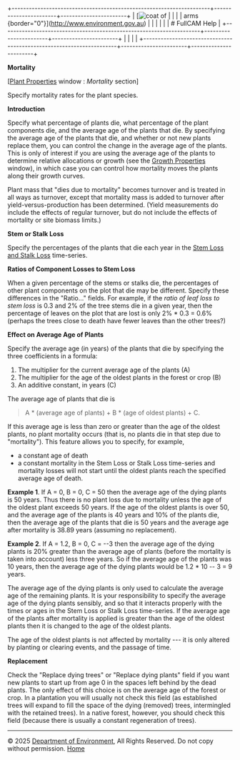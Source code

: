 +---------------------------------------------------------------------+-----------------------+-----------------------+
| [![coat of                                                          |                       | [](index.htm)         |
| arms](imgs/coa_env.png){border="0"}](http://www.environment.gov.au) |                       |                       |
|                                                                     |                       | # FullCAM Help        |
+---------------------------------------------------------------------+-----------------------+-----------------------+
|                                                                     |                       |                       |
+---------------------------------------------------------------------+-----------------------+-----------------------+

**Mortality**

\[[Plant Properties](43_Plant%20Properties.htm) window : *Mortality*
section\]

Specify mortality rates for the plant species.

**Introduction**

Specify what percentage of plants die, what percentage of the plant
components die, and the average age of the plants that die. By
specifying the average age of the plants that die, and whether or not
new plants replace them, you can control the change in the average age
of the plants. This is only of interest if you are using the average age
of the plants to determine relative allocations or growth (see the
[Growth Properties](42_Growth%20Properties.htm) window), in which case
you can control how mortality moves the plants along their growth
curves.

Plant mass that "dies due to mortality" becomes turnover and is treated
in all ways as turnover, except that mortality mass is added to turnover
after yield-versus-production has been determined. (Yield measurements
do include the effects of regular turnover, but do not include the
effects of mortality or site biomass limits.)

**Stem or Stalk Loss**

Specify the percentages of the plants that die each year in the [Stem
Loss and Stalk Loss](19_Stem%20Loss%20and%20Stalk%20Loss.htm)
time-series.

**Ratios of Component Losses to Stem Loss**

When a given percentage of the stems or stalks die, the percentages of
other plant components on the plot that die may be different. Specify
these differences in the "Ratio\..." fields. For example, if the *ratio
of leaf loss to stem loss* is 0.3 and 2% of the tree stems die in a
given year, then the percentage of leaves on the plot that are lost is
only 2% \* 0.3 = 0.6% (perhaps the trees close to death have fewer
leaves than the other trees?)

**Effect on Average Age of Plants**

Specify the average age (in years) of the plants that die by specifying
the three coefficients in a formula:

1.  The multiplier for the current average age of the plants (A)
2.  The multiplier for the age of the oldest plants in the forest or
    crop (B)
3.  An additive constant, in years (C)

The average age of plants that die is

> A \* (average age of plants) + B \* (age of oldest plants) + C.

If this average age is less than zero or greater than the age of the
oldest plants, no plant mortality occurs (that is, no plants die in that
step due to "mortality"). This feature allows you to specify, for
example,

- a constant age of death
- a constant mortality in the Stem Loss or Stalk Loss time-series and
  mortality losses will not start until the oldest plants reach the
  specified average age of death.

**Example 1**. If A = 0, B = 0, C = 50 then the average age of the dying
plants is 50 years. Thus there is no plant loss due to mortality unless
the age of the oldest plant exceeds 50 years. If the age of the oldest
plants is over 50, and the average age of the plants is 40 years and 10%
of the plants die, then the average age of the plants that die is 50
years and the average age after mortality is 38.89 years (assuming no
replacement).

**Example 2**. If A = 1.2, B = 0, C = --3 then the average age of the
dying plants is 20% greater than the average age of plants (before the
mortality is taken into account) less three years. So if the average age
of the plants was 10 years, then the average age of the dying plants
would be 1.2 \* 10 -- 3 = 9 years.

The average age of the dying plants is only used to calculate the
average age of the remaining plants. It is your responsibility to
specify the average age of the dying plants sensibly, and so that it
interacts properly with the times or ages in the Stem Loss or Stalk Loss
time-series. If the average age of the plants after mortality is applied
is greater than the age of the oldest plants then it is changed to the
age of the oldest plants.

The age of the oldest plants is not affected by mortality --- it is only
altered by planting or clearing events, and the passage of time.

**Replacement**

Check the "Replace dying trees" or "Replace dying plants" field if you
want new plants to start up from age 0 in the spaces left behind by the
dead plants. The only effect of this choice is on the average age of the
forest or crop. In a plantation you will usually not check this field
(as established trees will expand to fill the space of the dying
(removed) trees, intermingled with the retained trees). In a native
forest, however, you should check this field (because there is usually a
constant regeneration of trees).

------------------------------------------------------------------------

© 2025 [Department of
Environment](http://www.environment.gov.au "Department of Environment"),
All Rights Reserved. Do not copy without permission.
[Home](index.htm "help index")
